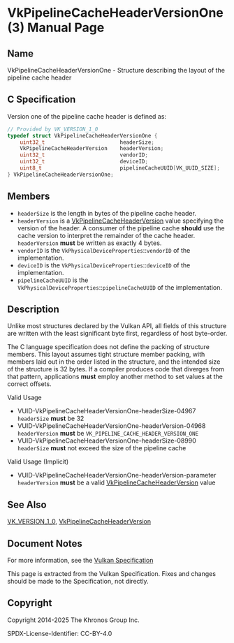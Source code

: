 # VkPipelineCacheHeaderVersionOne(3) Manual Page

## Name

VkPipelineCacheHeaderVersionOne - Structure describing the layout of the pipeline cache header



## [](#_c_specification)C Specification

Version one of the pipeline cache header is defined as:

```c++
// Provided by VK_VERSION_1_0
typedef struct VkPipelineCacheHeaderVersionOne {
    uint32_t                        headerSize;
    VkPipelineCacheHeaderVersion    headerVersion;
    uint32_t                        vendorID;
    uint32_t                        deviceID;
    uint8_t                         pipelineCacheUUID[VK_UUID_SIZE];
} VkPipelineCacheHeaderVersionOne;
```

## [](#_members)Members

- `headerSize` is the length in bytes of the pipeline cache header.
- `headerVersion` is a [VkPipelineCacheHeaderVersion](https://registry.khronos.org/vulkan/specs/latest/man/html/VkPipelineCacheHeaderVersion.html) value specifying the version of the header. A consumer of the pipeline cache **should** use the cache version to interpret the remainder of the cache header. `headerVersion` **must** be written as exactly 4 bytes.
- `vendorID` is the `VkPhysicalDeviceProperties`::`vendorID` of the implementation.
- `deviceID` is the `VkPhysicalDeviceProperties`::`deviceID` of the implementation.
- `pipelineCacheUUID` is the `VkPhysicalDeviceProperties`::`pipelineCacheUUID` of the implementation.

## [](#_description)Description

Unlike most structures declared by the Vulkan API, all fields of this structure are written with the least significant byte first, regardless of host byte-order.

The C language specification does not define the packing of structure members. This layout assumes tight structure member packing, with members laid out in the order listed in the structure, and the intended size of the structure is 32 bytes. If a compiler produces code that diverges from that pattern, applications **must** employ another method to set values at the correct offsets.

Valid Usage

- [](#VUID-VkPipelineCacheHeaderVersionOne-headerSize-04967)VUID-VkPipelineCacheHeaderVersionOne-headerSize-04967  
  `headerSize` **must** be 32
- [](#VUID-VkPipelineCacheHeaderVersionOne-headerVersion-04968)VUID-VkPipelineCacheHeaderVersionOne-headerVersion-04968  
  `headerVersion` **must** be `VK_PIPELINE_CACHE_HEADER_VERSION_ONE`
- [](#VUID-VkPipelineCacheHeaderVersionOne-headerSize-08990)VUID-VkPipelineCacheHeaderVersionOne-headerSize-08990  
  `headerSize` **must** not exceed the size of the pipeline cache

Valid Usage (Implicit)

- [](#VUID-VkPipelineCacheHeaderVersionOne-headerVersion-parameter)VUID-VkPipelineCacheHeaderVersionOne-headerVersion-parameter  
  `headerVersion` **must** be a valid [VkPipelineCacheHeaderVersion](https://registry.khronos.org/vulkan/specs/latest/man/html/VkPipelineCacheHeaderVersion.html) value

## [](#_see_also)See Also

[VK\_VERSION\_1\_0](https://registry.khronos.org/vulkan/specs/latest/man/html/VK_VERSION_1_0.html), [VkPipelineCacheHeaderVersion](https://registry.khronos.org/vulkan/specs/latest/man/html/VkPipelineCacheHeaderVersion.html)

## [](#_document_notes)Document Notes

For more information, see the [Vulkan Specification](https://registry.khronos.org/vulkan/specs/latest/html/vkspec.html#VkPipelineCacheHeaderVersionOne)

This page is extracted from the Vulkan Specification. Fixes and changes should be made to the Specification, not directly.

## [](#_copyright)Copyright

Copyright 2014-2025 The Khronos Group Inc.

SPDX-License-Identifier: CC-BY-4.0